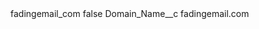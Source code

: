 <?xml version="1.0" encoding="UTF-8"?>
<CustomMetadata xmlns="http://soap.sforce.com/2006/04/metadata" xmlns:xsi="http://www.w3.org/2001/XMLSchema-instance" xmlns:xsd="http://www.w3.org/2001/XMLSchema">
    <label>fadingemail_com</label>
    <protected>false</protected>
    <values>
        <field>Domain_Name__c</field>
        <value xsi:type="xsd:string">fadingemail.com</value>
    </values>
</CustomMetadata>
